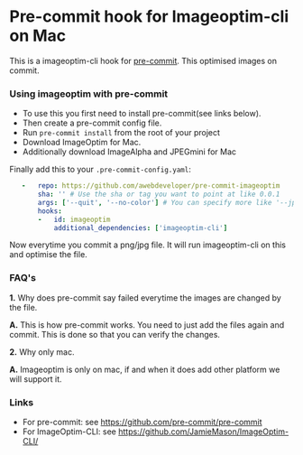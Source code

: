 Pre-commit hook for Imageoptim-cli on Mac  
==========================================

This is a imageoptim-cli hook for [pre-commit](https://github.com/pre-commit/pre-commit). This optimised images on commit.


### Using imageoptim with pre-commit

- To use this you first need to install pre-commit(see links below).
- Then create a pre-commit config file.
- Run `pre-commit install` from the root of your project
- Download ImageOptim for Mac.
- Additionally download ImageAlpha and JPEGmini for Mac

Finally add this to your `.pre-commit-config.yaml`:

```yaml
   -   repo: https://github.com/awebdeveloper/pre-commit-imageoptim
       sha: '' # Use the sha or tag you want to point at like 0.0.1
       args: ['--quit', '--no-color'] # You can specify more like '--jpeg-mini', '--image-alpha'
       hooks:
       -   id: imageoptim
           additional_dependencies: ['imageoptim-cli']
 ```

 Now everytime you commit a png/jpg file. It will run imageoptim-cli on this and optimise the file.

### FAQ's

  **1.** Why does pre-commit say failed everytime the images are changed by the file.

  **A.** This is how pre-commit works. You need to just add the files again and commit. This is done so that you can verify the changes.

  **2.** Why only mac.

  **A.** Imageoptim is only on mac, if and when it does add other platform we will support it.

 ### Links
 - For pre-commit: see https://github.com/pre-commit/pre-commit
 - For ImageOptim-CLI: see https://github.com/JamieMason/ImageOptim-CLI/


